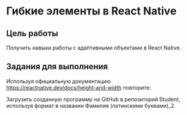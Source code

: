# Гибкие элементы в React Native
## Цель работы
Получить навыки работы с адаптивными объектами в React Native.  
## Задания для выполнения
Используя официальную документацию https://reactnative.dev/docs/height-and-width повторите:  

Загрузить созданную программу на GitHub в репозиторий Student, используя формат в названии Фамилия (латинскими буквами)_2.
